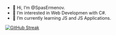 
* 👋 Hi, I’m @SpasErmenov.
* 👀 I’m interested in Web Developmen with C#.
* 🌱 I’m currently learning JS and JS Applications.

[![GitHub Streak](https://github-readme-streak-stats.herokuapp.com/?user=SpasErmenov)](https://git.io/streak-stats)
